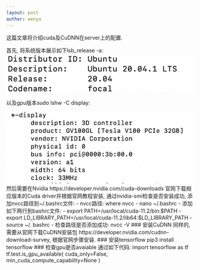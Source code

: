 ```yaml
---
layout: post
author: wenya
---
```

这篇文章将介绍cuda及CuDNN在server上的配置.

首先, 将系统版本展示如下lsb_release -a:
<img src='https://github.com/wenyasun/xs_blog.github.io/blob/master/_posts/img/20210217232824.png'/> 
<!-- ![image](./img/20210217232824.png) -->
以及gpu版本sudo lshw -C display: 
<!-- <img src = "img/20210217233136.png"> -->
<img src="https://github.com/wenyasun/xs_blog.github.io/blob/master/_posts/img/20210217233136.png"/>
然后需要在Nvidia https://developer.nvidia.com/cuda-downloads 官网下载相应版本的Cuda driver并根据官网教程安装, 通过nvidia-smi检查是否安装成功, 添加nvcc路径到~/.bashrc文件: 
- nvcc路径: where nvcc
- nano ~/.bashrc
- 添加如下两行到bashrc文件: 
  - export PATH=/usr/local/cuda-11.2/bin:$PATH
  - export LD_LIBRARY_PATH=/usr/local/cuda-11.2/lib64:$LD_LIBRARY_PATH
  - source ~/. bashrc
  - 检查路径是否添加成功: nvcc -V
### 安装CuDNN
同样的, 需要从官网下载CuDNN安装包 https://developer.nvidia.com/cudnn-download-survey, 根据官网步骤安装. 
### 安装tensorflow
pip3 install tensorflow
### 检查gpu是否avaiable
通过如下代码:
import tensorflow as tf 
tf.test.is_gpu_available(
    cuda_only=False, min_cuda_compute_capability=None
) 
